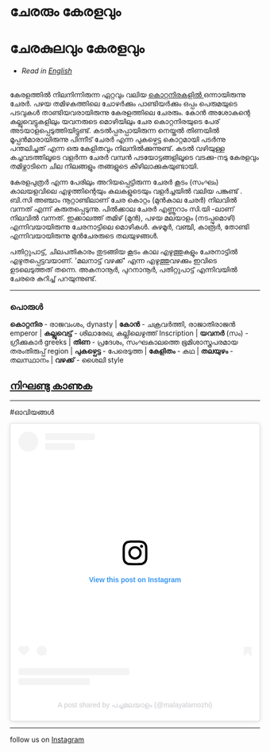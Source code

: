 # ചേരരും കേരളവും


# ചേരകുലവും കേരളവും

* _Read in [English](/en/chera/)_


<br>കേരളത്തില്‍ നിലനിന്നിരുന്ന ഏറ്റവും വലിയ [കൊറ്റനിരകളില്‍ ](/chera/#പരള) ഒന്നായിരുന്നു ചേരര്‍. പഴയ തമിഴകത്തിലെ ചോഴര്‍ക്കും പാണ്ടിയര്‍ക്കും ഒപ്പം പെരുമയുടെ പടവുകള്‍ താണ്ടിയവരായിരുന്നു കേരളത്തിലെ ചേരരും. കോന്‍ അശോകന്റെ കല്ലുവെട്ടുകളിലും യവനരുടെ മൊഴിയിലും ചേര കൊറ്റനിരയുടെ പേര് അടയാളപ്പെടുത്തിയിട്ടുണ്ട്. കടല്‍പ്പരപ്പായിരുന്ന നെയ്തല്‍ തിണയില്‍ മൂപ്പന്‍മാരായിരുന്നു പിന്നീട് ചേരര്‍ എന്ന പുകഴ്പെട്ട കൊറ്റമായി പടര്‍ന്നു പന്തലിച്ചത് എന്ന ഒരു കേളിതവും നിലനില്‍ക്കുന്നുണ്ട്. കടല്‍ വഴിയുള്ള കച്ചവടത്തിലൂടെ വളര്‍ന്ന ചേരര്‍ വമ്പന്‍ പടയോട്ടങ്ങളിലൂടെ വടക്കു-നടു കേരളവും തമിഴ്നാടിനെ ചില നിലങ്ങളും തങ്ങളുടെ കീഴിലാക്കുകയുണ്ടായി. 

കേരളപുത്രര്‍ എന്ന പേരിലും അറിയപ്പെട്ടിരുന്ന ചേരര്‍ കൂടം (സംഘം) കാലയളവിലെ എഴുത്തിന്റെയും കലകളുടെയും വളര്‍ച്ചയില്‍ വലിയ പങ്കുണ്ട് . ബി.സി അഞ്ചാം നൂറ്റാണ്ടിലാണ് ചേര കൊറ്റം (മുന്‍കാല ചേരര്‍) നിലവില്‍ വന്നത് എന്ന് കരുതപ്പെടുന്നു. പില്‍ക്കാല ചേരര്‍ എണ്ണൂറാം സി.യി -ലാണ് നിലവില്‍ വന്നത്. ഇക്കാലത്ത് തമിഴ് (മുന്‍), പഴയ മലയാളം (നടപ്പുമൊഴി) എന്നിവയായിരുന്നു ചേരനാട്ടിലെ മൊഴികള്‍. കുഴമൂര്‍, വഞ്ചി, കാരൂര്‍, തോണ്ടി എന്നിവയായിരുന്നു മുന്‍ചേരരുടെ തലയുഴങ്ങള്‍. 

പതിറ്റുപാട്ട്, ചിലപതികാരം തുടങ്ങിയ കൂടം കാല എഴുത്തുകളും ചേരനാട്ടില്‍ എഴുതപ്പെട്ടവയാണ്. 'മലനാട്ട് വഴക്ക്' എന്ന എഴുത്തുവഴക്കും ഇവിടെ ഉടലെടുത്തത് തന്നെ. അകനാനൂര്‍, പുറനാനൂര്‍, പതിറ്റുപാട്ട് എന്നിവയില്‍ ചേരരെ കുറിച്ച് പറയുന്നുണ്ട്.

____

### പൊരുള്‍
**കൊറ്റനിര** - രാജവംശം, dynasty |
**കോന്‍** - ചക്രവര്‍ത്തി, രാജാതിരാജന്‍ emperor |
**കല്ലുവെട്ട്**  - ശിലാരേഖ, കല്ലിലെഴുത്ത് Inscription |
**യവനര്‍** (സം) - ഗ്രീക്കുകാര്‍ greeks |
**തിണ** - പ്രദേശം, സംഘകാലത്തെ ഭൂമിശാസ്ത്രപരമായ തരംതിരുപ്പ് region |
**പുകഴ്പെട്ട** - പേരെടുത്ത |
**കേളിതം** - കഥ |
**തലയുഴം** - തലസ്ഥാനം |
**വഴക്ക്** - ശൈലി style 

## [നിഘണ്ടു കാണുക](/materials/glossary/)

____

#ഓവിയങ്ങള്‍
<blockquote class="instagram-media" data-instgrm-permalink="https://www.instagram.com/p/CUZutafvEhz/?utm_source=ig_embed&amp;utm_campaign=loading" data-instgrm-version="14" style=" background:#FFF; border:0; border-radius:3px; box-shadow:0 0 1px 0 rgba(0,0,0,0.5),0 1px 10px 0 rgba(0,0,0,0.15); margin: 1px; max-width:540px; min-width:326px; padding:0; width:99.375%; width:-webkit-calc(100% - 2px); width:calc(100% - 2px);"><div style="padding:16px;"> <a href="https://www.instagram.com/p/CUZutafvEhz/?utm_source=ig_embed&amp;utm_campaign=loading" style=" background:#FFFFFF; line-height:0; padding:0 0; text-align:center; text-decoration:none; width:100%;" target="_blank"> <div style=" display: flex; flex-direction: row; align-items: center;"> <div style="background-color: #F4F4F4; border-radius: 50%; flex-grow: 0; height: 40px; margin-right: 14px; width: 40px;"></div> <div style="display: flex; flex-direction: column; flex-grow: 1; justify-content: center;"> <div style=" background-color: #F4F4F4; border-radius: 4px; flex-grow: 0; height: 14px; margin-bottom: 6px; width: 100px;"></div> <div style=" background-color: #F4F4F4; border-radius: 4px; flex-grow: 0; height: 14px; width: 60px;"></div></div></div><div style="padding: 19% 0;"></div> <div style="display:block; height:50px; margin:0 auto 12px; width:50px;"><svg width="50px" height="50px" viewBox="0 0 60 60" version="1.1" xmlns="https://www.w3.org/2000/svg" xmlns:xlink="https://www.w3.org/1999/xlink"><g stroke="none" stroke-width="1" fill="none" fill-rule="evenodd"><g transform="translate(-511.000000, -20.000000)" fill="#000000"><g><path d="M556.869,30.41 C554.814,30.41 553.148,32.076 553.148,34.131 C553.148,36.186 554.814,37.852 556.869,37.852 C558.924,37.852 560.59,36.186 560.59,34.131 C560.59,32.076 558.924,30.41 556.869,30.41 M541,60.657 C535.114,60.657 530.342,55.887 530.342,50 C530.342,44.114 535.114,39.342 541,39.342 C546.887,39.342 551.658,44.114 551.658,50 C551.658,55.887 546.887,60.657 541,60.657 M541,33.886 C532.1,33.886 524.886,41.1 524.886,50 C524.886,58.899 532.1,66.113 541,66.113 C549.9,66.113 557.115,58.899 557.115,50 C557.115,41.1 549.9,33.886 541,33.886 M565.378,62.101 C565.244,65.022 564.756,66.606 564.346,67.663 C563.803,69.06 563.154,70.057 562.106,71.106 C561.058,72.155 560.06,72.803 558.662,73.347 C557.607,73.757 556.021,74.244 553.102,74.378 C549.944,74.521 548.997,74.552 541,74.552 C533.003,74.552 532.056,74.521 528.898,74.378 C525.979,74.244 524.393,73.757 523.338,73.347 C521.94,72.803 520.942,72.155 519.894,71.106 C518.846,70.057 518.197,69.06 517.654,67.663 C517.244,66.606 516.755,65.022 516.623,62.101 C516.479,58.943 516.448,57.996 516.448,50 C516.448,42.003 516.479,41.056 516.623,37.899 C516.755,34.978 517.244,33.391 517.654,32.338 C518.197,30.938 518.846,29.942 519.894,28.894 C520.942,27.846 521.94,27.196 523.338,26.654 C524.393,26.244 525.979,25.756 528.898,25.623 C532.057,25.479 533.004,25.448 541,25.448 C548.997,25.448 549.943,25.479 553.102,25.623 C556.021,25.756 557.607,26.244 558.662,26.654 C560.06,27.196 561.058,27.846 562.106,28.894 C563.154,29.942 563.803,30.938 564.346,32.338 C564.756,33.391 565.244,34.978 565.378,37.899 C565.522,41.056 565.552,42.003 565.552,50 C565.552,57.996 565.522,58.943 565.378,62.101 M570.82,37.631 C570.674,34.438 570.167,32.258 569.425,30.349 C568.659,28.377 567.633,26.702 565.965,25.035 C564.297,23.368 562.623,22.342 560.652,21.575 C558.743,20.834 556.562,20.326 553.369,20.18 C550.169,20.033 549.148,20 541,20 C532.853,20 531.831,20.033 528.631,20.18 C525.438,20.326 523.257,20.834 521.349,21.575 C519.376,22.342 517.703,23.368 516.035,25.035 C514.368,26.702 513.342,28.377 512.574,30.349 C511.834,32.258 511.326,34.438 511.181,37.631 C511.035,40.831 511,41.851 511,50 C511,58.147 511.035,59.17 511.181,62.369 C511.326,65.562 511.834,67.743 512.574,69.651 C513.342,71.625 514.368,73.296 516.035,74.965 C517.703,76.634 519.376,77.658 521.349,78.425 C523.257,79.167 525.438,79.673 528.631,79.82 C531.831,79.965 532.853,80.001 541,80.001 C549.148,80.001 550.169,79.965 553.369,79.82 C556.562,79.673 558.743,79.167 560.652,78.425 C562.623,77.658 564.297,76.634 565.965,74.965 C567.633,73.296 568.659,71.625 569.425,69.651 C570.167,67.743 570.674,65.562 570.82,62.369 C570.966,59.17 571,58.147 571,50 C571,41.851 570.966,40.831 570.82,37.631"></path></g></g></g></svg></div><div style="padding-top: 8px;"> <div style=" color:#3897f0; font-family:Arial,sans-serif; font-size:14px; font-style:normal; font-weight:550; line-height:18px;">View this post on Instagram</div></div><div style="padding: 12.5% 0;"></div> <div style="display: flex; flex-direction: row; margin-bottom: 14px; align-items: center;"><div> <div style="background-color: #F4F4F4; border-radius: 50%; height: 12.5px; width: 12.5px; transform: translateX(0px) translateY(7px);"></div> <div style="background-color: #F4F4F4; height: 12.5px; transform: rotate(-45deg) translateX(3px) translateY(1px); width: 12.5px; flex-grow: 0; margin-right: 14px; margin-left: 2px;"></div> <div style="background-color: #F4F4F4; border-radius: 50%; height: 12.5px; width: 12.5px; transform: translateX(9px) translateY(-18px);"></div></div><div style="margin-left: 8px;"> <div style=" background-color: #F4F4F4; border-radius: 50%; flex-grow: 0; height: 20px; width: 20px;"></div> <div style=" width: 0; height: 0; border-top: 2px solid transparent; border-left: 6px solid #f4f4f4; border-bottom: 2px solid transparent; transform: translateX(16px) translateY(-4px) rotate(30deg)"></div></div><div style="margin-left: auto;"> <div style=" width: 0px; border-top: 8px solid #F4F4F4; border-right: 8px solid transparent; transform: translateY(16px);"></div> <div style=" background-color: #F4F4F4; flex-grow: 0; height: 12px; width: 16px; transform: translateY(-4px);"></div> <div style=" width: 0; height: 0; border-top: 8px solid #F4F4F4; border-left: 8px solid transparent; transform: translateY(-4px) translateX(8px);"></div></div></div> <div style="display: flex; flex-direction: column; flex-grow: 1; justify-content: center; margin-bottom: 24px;"> <div style=" background-color: #F4F4F4; border-radius: 4px; flex-grow: 0; height: 14px; margin-bottom: 6px; width: 224px;"></div> <div style=" background-color: #F4F4F4; border-radius: 4px; flex-grow: 0; height: 14px; width: 144px;"></div></div></a><p style=" color:#c9c8cd; font-family:Arial,sans-serif; font-size:14px; line-height:17px; margin-bottom:0; margin-top:8px; overflow:hidden; padding:8px 0 7px; text-align:center; text-overflow:ellipsis; white-space:nowrap;"><a href="https://www.instagram.com/p/CUZutafvEhz/?utm_source=ig_embed&amp;utm_campaign=loading" style=" color:#c9c8cd; font-family:Arial,sans-serif; font-size:14px; font-style:normal; font-weight:normal; line-height:17px; text-decoration:none;" target="_blank">A post shared by പച്ചമലയാളം (@malayalamozhi)</a></p></div></blockquote> <script async src="//www.instagram.com/embed.js"></script>




______________________________________________________

follow us on [Instagram](https://www.instagram.com/malayalamozhi/)


